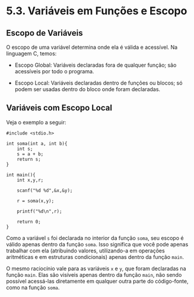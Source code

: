 # 5.3. Variáveis em Funções e Escopo

## Escopo de Variáveis

O escopo de uma variável determina onde ela é válida e acessível.
Na linguagem C, temos:

- Escopo Global: Variáveis declaradas fora de qualquer função; são acessíveis por todo o programa.


- Escopo Local: Variáveis declaradas dentro de funções ou blocos; só podem ser usadas dentro do bloco onde foram declaradas.

## Variáveis com Escopo Local

Veja o exemplo a seguir:

```
#include <stdio.h>

int soma(int a, int b){
    int s;
    s = a + b;
    return s;
}

int main(){
    int x,y,r;

    scanf("%d %d",&x,&y);

    r = soma(x,y);

    printf("%d\n",r);

    return 0;
}
```

Como a variável ```s``` foi declarada no interior da função ```soma```, seu escopo é válido apenas dentro da função ```soma```. Isso significa que você pode apenas trabalhar com ela (atribuindo valores, utilizando-a em operações aritméticas e em estruturas condicionais) apenas dentro da função ```main```.

O mesmo raciocínio vale para as variáveis ```x``` e ```y```, que foram declaradas na função ```main```. Elas são visíveis apenas dentro da função ```main```, não sendo possível acessá-las diretamente em qualquer outra parte do código-fonte, como na função ```soma```.


